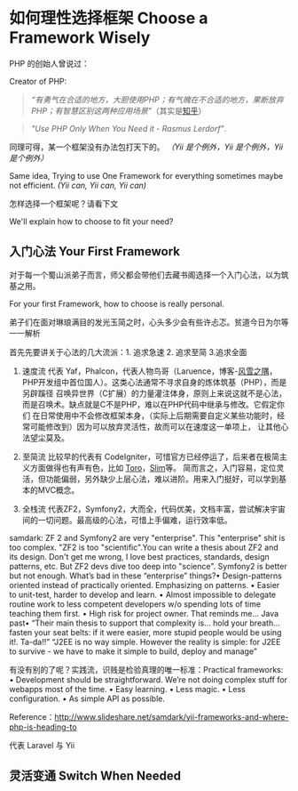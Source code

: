如何理性选择框架 Choose a Framework Wisely
=========================

PHP 的创始人曾说过：

Creator of PHP:

> *“有勇气在合适的地方，大胆使用PHP；有气魄在不合适的地方，果断放弃PHP；有智慧区别这两种应用场景”*（其实是[知乎](http://zhi.hu/Ttzf)）

> *"Use PHP Only When You Need it - Rasmus Lerdorf"*.

同理可得，某一个框架没有办法包打天下的。 *（Yii 是个例外，Yii 是个例外，Yii 是个例外）*

Same idea, Trying to use One Framework for everything sometimes maybe not efficient. *(Yii can, Yii can, Yii can)*

怎样选择一个框架呢？请看下文

We'll explain how to choose to fit your need?

## 入门心法 Your First Framework
对于每一个蜀山派弟子而言，师父都会带他们去藏书阁选择一个入门心法，以为筑基之用。

For your first Framework, how to choose is really personal.

弟子们在面对琳琅满目的发光玉简之时，心头多少会有些许忐忑。贫道今日为尔等一一解析

<En WIP>

首先先要讲关于心法的几大流派：1. 追求急速 2. 追求至简 3.追求全面

<En WIP>

1. 速度流
代表 Yaf，Phalcon，代表人物鸟哥（Laruence，博客-[风雪之隅](www.laruence.com/)，PHP开发组中首位国人）。这类心法通常不寻求自身的炼体筑基（PHP），而是另辟蹊径
召唤异世界（C扩展）的力量灌注体身，原则上来说这就不是心法，而是召唤术。缺点就是C不是PHP，难以在PHP代码中继承与修改。它假定你们
在日常使用中不会修改框架本身，（实际上后期需要自定义某些功能时，经常可能修改到）因为可以放弃灵活性，故而可以在速度这一单项上，
让其他心法望尘莫及。

2. 至简流
比较早的代表有 CodeIgniter，可惜官方已经停运了，后来者在极简主义方面做得也有声有色，比如 [Toro](https://github.com/anandkunal/ToroPHP)，[Slim](https://github.com/codeguy/Slim)等。
简而言之，入门容易，定位灵活，但功能偏弱，另外缺少上层心法，难以进阶。用来入门挺好，可以学到基本的MVC概念。

3. 全栈流
代表ZF2，Symfony2，大而全，代码优美，文档丰富，尝试解决宇宙间的一切问题。最高级的心法，可惜上手偏难，运行效率低。

samdark: ZF 2 and Symfony2 are very "enterprise". This "enterprise" shit is too complex.
"ZF2 is too "scientific".You can write a thesis about ZF2 and its design. Don't get me wrong, I love best practices,
standards, design patterns, etc.
But ZF2 devs dive too deep into "science". Symfony2 is better but not enough.
What’s bad in these “enterprise” things?• Design-patterns oriented instead of practically oriented. Emphasizing on patterns.
• Easier to unit-test, harder to develop and learn.
• Almost impossible to delegate routine work to less competent developers w/o spending lots of time teaching them first.
• High risk for project owner.
That reminds me… Java past• “Their main thesis to support that complexity is… hold your breath…
 fasten your seat belts: if it were easier, more stupid people would be using it!. Ta-da!!”
“J2EE is no way simple. However the reality is simple: for J2EE to survive - we have to make it simple to build, deploy and manage”

有没有别的了呢？实践流，识贱是检验真理的唯一标准：Practical frameworks:
• Development should be straightforward. We’re not doing complex stuff for webapps most of the time.
• Easy learning.
• Less magic.
• Less configuration.
• As simple API as possible.

Reference：http://www.slideshare.net/samdark/yii-frameworks-and-where-php-is-heading-to

代表 Laravel 与 Yii

## 灵活变通 Switch When Needed